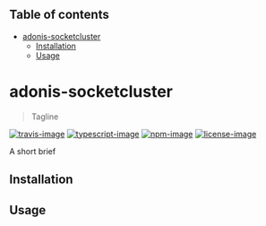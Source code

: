 <!-- START doctoc generated TOC please keep comment here to allow auto update -->
<!-- DON'T EDIT THIS SECTION, INSTEAD RE-RUN doctoc TO UPDATE -->
## Table of contents

- [adonis-socketcluster](#adonis-socketcluster)
  - [Installation](#installation)
  - [Usage](#usage)

<!-- END doctoc generated TOC please keep comment here to allow auto update -->

# adonis-socketcluster
> Tagline

[![travis-image]][travis-url] [![typescript-image]][typescript-url] [![npm-image]][npm-url] [![license-image]][license-url]

A short brief

## Installation

## Usage

[travis-image]: https://img.shields.io/travis/Ruby184/adonis-socketcluster/master.svg?style=for-the-badge&logo=travis
[travis-url]: https://travis-ci.org/Ruby184/adonis-socketcluster "travis"

[typescript-image]: https://img.shields.io/badge/Typescript-294E80.svg?style=for-the-badge&logo=typescript
[typescript-url]:  "typescript"

[npm-image]: https://img.shields.io/npm/v/adonis-socketcluster.svg?style=for-the-badge&logo=npm
[npm-url]: https://npmjs.org/package/adonis-socketcluster "npm"

[license-image]: https://img.shields.io/npm/l/adonis-socketcluster?color=blueviolet&style=for-the-badge
[license-url]: LICENSE.md "license"
